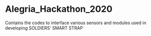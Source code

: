# Alegria_Hackathon_2020
Contains the codes to interface various sensors and modules used in developing SOLDIERS' SMART STRAP
